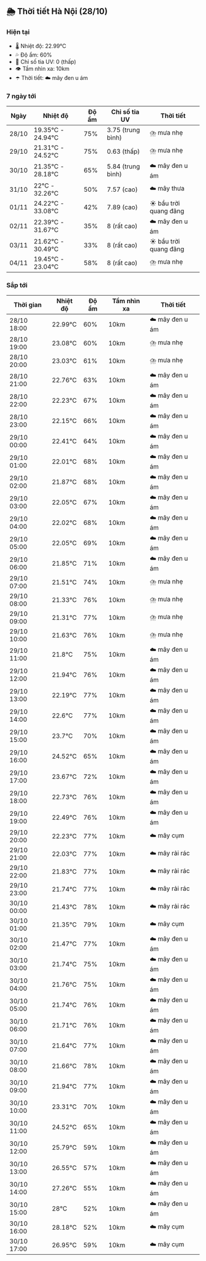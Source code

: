 ## 🌦️ Thời tiết Hà Nội (28/10)

### Hiện tại

- 🌡️ Nhiệt độ: 22.99℃
- 💦 Độ ẩm: 60%
- 🌟 Chỉ số tia UV: 0 (thấp)
- 👁️ Tầm nhìn xa: 10km
- ☂️ Thời tiết: ☁️ mây đen u ám

### 7 ngày tới

| Ngày | Nhiệt độ | Độ ẩm | Chỉ số tia UV | Thời tiết |
| --- | --- | --- | --- | --- |
| 28/10 | 19.35℃ - 24.94℃ | 75% | 3.75 (trung bình) | ⛈️ mưa nhẹ |
| 29/10 | 21.31℃ - 24.52℃ | 75% | 0.63 (thấp) | ⛈️ mưa nhẹ |
| 30/10 | 21.35℃ - 28.18℃ | 65% | 5.84 (trung bình) | ☁️ mây đen u ám |
| 31/10 | 22℃ - 32.26℃ | 50% | 7.57 (cao) | ☁️ mây thưa |
| 01/11 | 24.22℃ - 33.08℃ | 42% | 7.89 (cao) | ☀️ bầu trời quang đãng |
| 02/11 | 22.39℃ - 31.67℃ | 35% | 8 (rất cao) | ☁️ mây đen u ám |
| 03/11 | 21.62℃ - 30.49℃ | 33% | 8 (rất cao) | ☀️ bầu trời quang đãng |
| 04/11 | 19.45℃ - 23.04℃ | 58% | 8 (rất cao) | ⛈️ mưa nhẹ |

### Sắp tới

| Thời gian | Nhiệt độ | Độ ẩm | Tầm nhìn xa | Thời tiết |
| --- | --- | --- | --- | --- |
| 28/10 18:00 | 22.99℃ | 60% | 10km | ☁️ mây đen u ám |
| 28/10 19:00 | 23.08℃ | 60% | 10km | ⛈️ mưa nhẹ |
| 28/10 20:00 | 23.03℃ | 61% | 10km | ⛈️ mưa nhẹ |
| 28/10 21:00 | 22.76℃ | 63% | 10km | ☁️ mây đen u ám |
| 28/10 22:00 | 22.23℃ | 67% | 10km | ☁️ mây đen u ám |
| 28/10 23:00 | 22.15℃ | 66% | 10km | ☁️ mây đen u ám |
| 29/10 00:00 | 22.41℃ | 64% | 10km | ☁️ mây đen u ám |
| 29/10 01:00 | 22.01℃ | 68% | 10km | ☁️ mây đen u ám |
| 29/10 02:00 | 21.87℃ | 68% | 10km | ☁️ mây đen u ám |
| 29/10 03:00 | 22.05℃ | 67% | 10km | ☁️ mây đen u ám |
| 29/10 04:00 | 22.02℃ | 68% | 10km | ☁️ mây đen u ám |
| 29/10 05:00 | 22.05℃ | 69% | 10km | ☁️ mây đen u ám |
| 29/10 06:00 | 21.85℃ | 71% | 10km | ☁️ mây đen u ám |
| 29/10 07:00 | 21.51℃ | 74% | 10km | ⛈️ mưa nhẹ |
| 29/10 08:00 | 21.33℃ | 76% | 10km | ⛈️ mưa nhẹ |
| 29/10 09:00 | 21.31℃ | 77% | 10km | ⛈️ mưa nhẹ |
| 29/10 10:00 | 21.63℃ | 76% | 10km | ⛈️ mưa nhẹ |
| 29/10 11:00 | 21.8℃ | 75% | 10km | ☁️ mây đen u ám |
| 29/10 12:00 | 21.94℃ | 76% | 10km | ☁️ mây đen u ám |
| 29/10 13:00 | 22.19℃ | 77% | 10km | ☁️ mây đen u ám |
| 29/10 14:00 | 22.6℃ | 77% | 10km | ☁️ mây đen u ám |
| 29/10 15:00 | 23.7℃ | 70% | 10km | ☁️ mây đen u ám |
| 29/10 16:00 | 24.52℃ | 65% | 10km | ☁️ mây đen u ám |
| 29/10 17:00 | 23.67℃ | 72% | 10km | ☁️ mây đen u ám |
| 29/10 18:00 | 22.73℃ | 76% | 10km | ☁️ mây đen u ám |
| 29/10 19:00 | 22.49℃ | 76% | 10km | ☁️ mây đen u ám |
| 29/10 20:00 | 22.23℃ | 77% | 10km | ☁️ mây cụm |
| 29/10 21:00 | 22.03℃ | 77% | 10km | ☁️ mây rải rác |
| 29/10 22:00 | 21.83℃ | 77% | 10km | ☁️ mây rải rác |
| 29/10 23:00 | 21.74℃ | 77% | 10km | ☁️ mây rải rác |
| 30/10 00:00 | 21.43℃ | 78% | 10km | ☁️ mây rải rác |
| 30/10 01:00 | 21.35℃ | 79% | 10km | ☁️ mây cụm |
| 30/10 02:00 | 21.47℃ | 77% | 10km | ☁️ mây đen u ám |
| 30/10 03:00 | 21.74℃ | 75% | 10km | ☁️ mây đen u ám |
| 30/10 04:00 | 21.76℃ | 75% | 10km | ☁️ mây đen u ám |
| 30/10 05:00 | 21.74℃ | 76% | 10km | ☁️ mây đen u ám |
| 30/10 06:00 | 21.71℃ | 76% | 10km | ☁️ mây đen u ám |
| 30/10 07:00 | 21.64℃ | 77% | 10km | ☁️ mây đen u ám |
| 30/10 08:00 | 21.66℃ | 78% | 10km | ☁️ mây đen u ám |
| 30/10 09:00 | 21.94℃ | 77% | 10km | ☁️ mây đen u ám |
| 30/10 10:00 | 23.31℃ | 70% | 10km | ☁️ mây đen u ám |
| 30/10 11:00 | 24.52℃ | 65% | 10km | ☁️ mây đen u ám |
| 30/10 12:00 | 25.79℃ | 59% | 10km | ☁️ mây đen u ám |
| 30/10 13:00 | 26.55℃ | 57% | 10km | ☁️ mây đen u ám |
| 30/10 14:00 | 27.26℃ | 55% | 10km | ☁️ mây đen u ám |
| 30/10 15:00 | 28℃ | 52% | 10km | ☁️ mây đen u ám |
| 30/10 16:00 | 28.18℃ | 52% | 10km | ☁️ mây cụm |
| 30/10 17:00 | 26.95℃ | 59% | 10km | ☁️ mây cụm |
